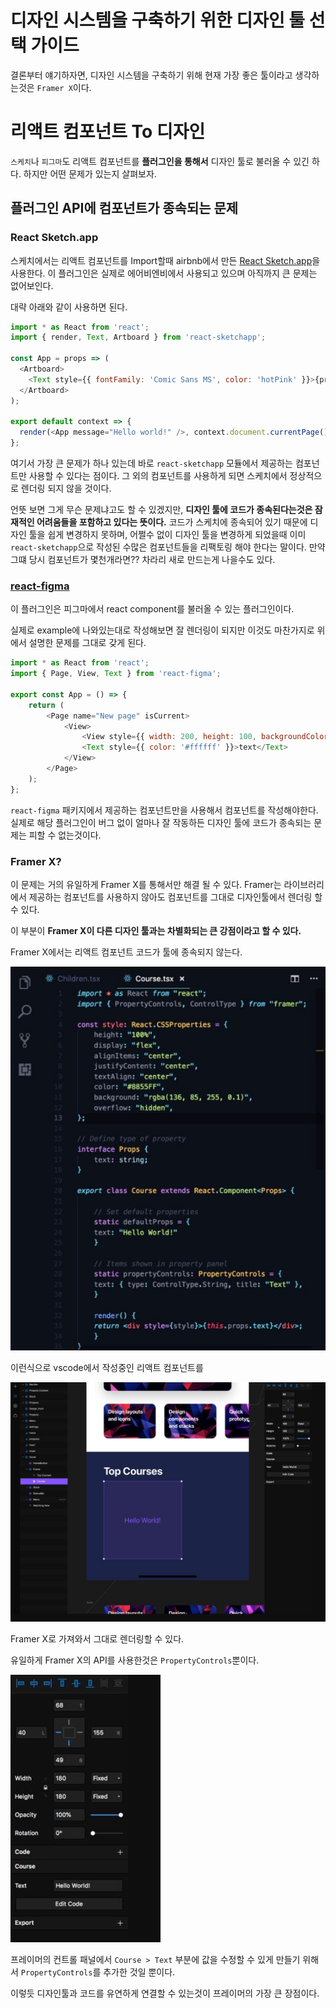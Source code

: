# 디자인 시스템을 구축하기 위한 디자인 툴 선택 가이드

결론부터 얘기하자면, 디자인 시스템을 구축하기 위해 현재 가장 좋은 툴이라고 생각하는것은 `Framer X`이다.

# 리액트 컴포넌트 To 디자인
`스케치`나 `피그마`도 리액트 컴포넌트를 **플러그인을 통해서** 디자인 툴로 불러올 수 있긴 하다.
하지만 어떤 문제가 있는지 살펴보자.

## 플러그인 API에 컴포넌트가 종속되는 문제

### React Sketch.app
스케치에서는 리액트 컴포넌트를 Import할때 airbnb에서 만든 [React Sketch.app](https://github.com/airbnb/react-sketchapp)을 사용한다.
이 플러그인은 실제로 에어비엔비에서 사용되고 있으며 아직까지 큰 문제는 없어보인다.

대략 아래와 같이 사용하면 된다.
```js
import * as React from 'react';
import { render, Text, Artboard } from 'react-sketchapp';

const App = props => (
  <Artboard>
    <Text style={{ fontFamily: 'Comic Sans MS', color: 'hotPink' }}>{props.message}</Text>
  </Artboard>
);

export default context => {
  render(<App message="Hello world!" />, context.document.currentPage());
};
```
여기서 가장 큰 문제가 하나 있는데 바로 `react-sketchapp` 모듈에서 제공하는 컴포넌트만 사용할 수 있다는 점이다.
그 외의 컴포넌트를 사용하게 되면 스케치에서 정상적으로 렌더링 되지 않을 것이다.

언뜻 보면 그게 무슨 문제냐고도 할 수 있겠지만, **디자인 툴에 코드가 종속된다는것은 잠재적인 어려움들을 포함하고 있다는 뜻이다.**
코드가 스케치에 종속되어 있기 때문에 디자인 툴을 쉽게 변경하지 못하며, 어쩔수 없이 디자인 툴을 변경하게 되었을때 이미 `react-sketchapp`으로 작성된 수많은 컴포넌트들을 리팩토링 해야 한다는 말이다.
만약 그떄 당시 컴포넌트가 몇천개라면?? 차라리 새로 만드는게 나을수도 있다.

### [react-figma](https://github.com/react-figma/react-figma)
이 플러그인은 피그마에서 react component를 불러올 수 있는 플러그인이다.

실제로 example에 나와있는대로 작성해보면 잘 렌더링이 되지만 이것도 마찬가지로 위에서 설명한 문제를 그대로 갖게 된다.

```js
import * as React from 'react';
import { Page, View, Text } from 'react-figma';

export const App = () => {
    return (
        <Page name="New page" isCurrent>
            <View>
                <View style={{ width: 200, height: 100, backgroundColor: '#dd55aa' }} />
                <Text style={{ color: '#ffffff' }}>text</Text>
            </View>
        </Page>
    );
};
```
`react-figma` 패키지에서 제공하는 컴포넌트만을 사용해서 컴포넌트를 작성해야한다.
실제로 해당 플러그인이 버그 없이 얼마나 잘 작동하든 디자인 툴에 코드가 종속되는 문제는 피할 수 없는것이다.

### Framer X?
이 문제는 거의 유일하게 Framer X를 통해서만 해결 될 수 있다.
Framer는 라이브러리에서 제공하는 컴포넌트를 사용하지 않아도 컴포넌트를 그대로 디자인툴에서 렌더링 할 수 있다.

이 부분이 **Framer X이 다른 디자인 툴과는 차별화되는 큰 강점이라고 할 수 있다.**

Framer X에서는 리액트 컴포넌트 코드가 툴에 종속되지 않는다.

![](../.gitbook/assets/2020_09_04_15_02_11.png)  

이런식으로 vscode에서 작성중인 리액트 컴포넌트를

![](../.gitbook/assets/2020_09_04_15_03_38.png)  

Framer X로 가져와서 그대로 렌더링할 수 있다.

유일하게 Framer X의 API를 사용한것은 `PropertyControls`뿐이다.

![](../.gitbook/assets/2020_09_04_15_04_47.png)

프레이머의 컨트롤 패널에서 `Course > Text` 부분에 값을 수정할 수 있게 만들기 위해서 `PropertyControls`를 추가한 것일 뿐이다.

이렇듯 디자인툴과 코드를 유연하게 연결할 수 있는것이 프레이머의 가장 큰 장점이다.
